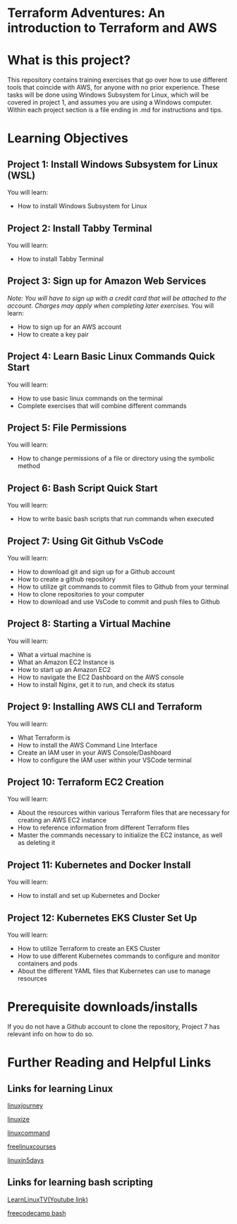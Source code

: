 # Terraform Adventures: An introduction to Terraform and AWS
# What is this project?
This repository contains training exercises that go over how to use different tools that coincide with AWS, for anyone  with no prior experience. These tasks will be done using Windows Subsystem for Linux, which will be covered in project 1, and assumes you are using a Windows computer. Within each project section is a file ending in .md for instructions and tips.
# Learning Objectives
## Project 1: Install Windows Subsystem for Linux (WSL)
You will learn:
- How to install Windows Subsystem for Linux

## Project 2: Install Tabby Terminal
You will learn:
- How to install Tabby Terminal

## Project 3: Sign up for Amazon Web Services
_Note: You will have to sign up with a credit card that will be attached to the account. Charges may apply when completing later exercises._
You will learn:
- How to sign up for an AWS account
- How to create a key pair

## Project 4: Learn Basic Linux Commands Quick Start
You will learn:
- How to use basic linux commands on the terminal 
- Complete exercises that will combine different commands

## Project 5: File Permissions
You will learn:
- How to change permissions of a file or directory using the symbolic method

## Project 6: Bash Script Quick Start
You will learn:
- How to write basic bash scripts that run commands when executed

## Project 7: Using Git Github VsCode
You will learn:
- How to download git and sign up for a Github account
- How to create a github repository
- How to utilize git commands to commit files to Github from your terminal
- How to clone repositories to your computer 
- How to download and use VsCode to commit and push files to Github

## Project 8: Starting a Virtual Machine
You will learn:
- What a virtual machine is
- What an Amazon EC2 Instance is
- How to start up an Amazon EC2
- How to navigate the EC2 Dashboard on the AWS console
- How to install Nginx, get it to run, and check its status

## Project 9: Installing AWS CLI and Terraform
You will learn:
- What Terraform is
- How to install the AWS Command Line Interface
- Create an IAM user in your AWS Console/Dashboard
- How to configure the IAM user within your VSCode terminal

## Project 10: Terraform EC2 Creation
You will learn:
- About the resources within various Terraform files that are necessary for creating an AWS EC2 instance
- How to reference information from different Terraform files
- Master the commands necessary to initialize the EC2 instance, as well as deleting it

## Project 11: Kubernetes and Docker Install
You will learn:
- How to install and set up Kubernetes and Docker

## Project 12: Kubernetes EKS Cluster Set Up
You will learn:
- How to utilize Terraform to create an EKS Cluster
- How to use different Kubernetes commands to configure and monitor containers and pods
- About the different YAML files that Kubernetes can use to manage resources

# Prerequisite downloads/installs
If you do not have a Github account to clone the repository, Project 7 has relevant info on how to do so.



# Further Reading and Helpful Links

## Links for learning Linux
[linuxjourney](https://linuxjourney.com/)


[linuxize](https://linuxize.com/)

[linuxcommand](https://linuxcommand.org/index.php)

[freelinuxcourses](https://itsfoss.com/free-linux-training-courses/)

[linuxin5days](https://www.linuxtrainingacademy.com/itsfoss-ll5d/
)
## Links for learning bash scripting
[LearnLinuxTV(Youtube link)](https://www.youtube.com/playlist?list=PLT98CRl2KxKGj-VKtApD8-zCqSaN2mD4w)

[freecodecamp bash](https://www.freecodecamp.org/news/bash-scripting-tutorial-linux-shell-script-and-command-line-for-beginners/)